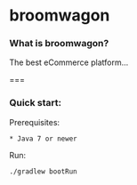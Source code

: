 broomwagon
=====

### What is broomwagon?

The best eCommerce platform...

===

### Quick start:

Prerequisites:

    * Java 7 or newer

Run:

    ./gradlew bootRun

